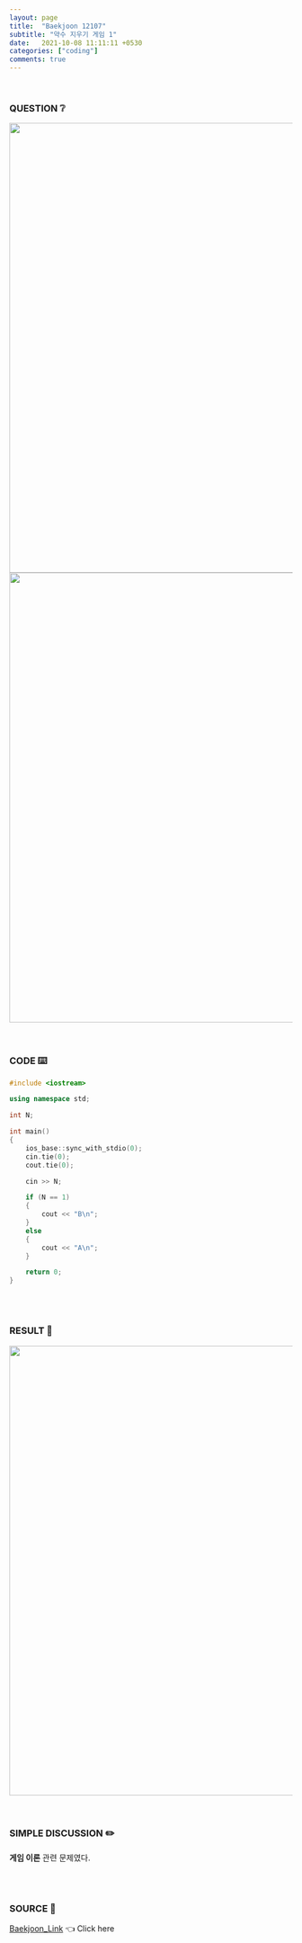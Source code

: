 ```yaml
---
layout: page
title:  "Baekjoon 12107"
subtitle: "약수 지우기 게임 1"
date:   2021-10-08 11:11:11 +0530
categories: ["coding"]
comments: true
---
```


<br>

### QUESTION ❔

<img src="{{ '/assets/baekjoon/12107.jpg' }}" style="width: 800px; height: auto; margin-left: auto; margin-right: auto; display: block;">
<img src="{{ '/assets/baekjoon/12107a.jpg' }}" style="width: 800px; height: auto; margin-left: auto; margin-right: auto; display: block;">  

<br>
<br>

### CODE ⌨️

```c++
#include <iostream>

using namespace std;

int N;

int main()
{
	ios_base::sync_with_stdio(0);
	cin.tie(0);
	cout.tie(0);

	cin >> N;

	if (N == 1)
	{
		cout << "B\n";
	}
	else
	{
		cout << "A\n";
	}

	return 0;
}
```  

<br>
<br>

### RESULT 💛

<img src="{{ '/assets/baekjoon/12107r.jpg' }}" style="width: 800px; height: auto; margin-left: auto; margin-right: auto; display: block;">  

<br>
<br>

### SIMPLE DISCUSSION ✏️

**게임 이론** 관련 문제였다.  

<br>
<br>

### SOURCE 💎

[Baekjoon_Link][link] 👈 Click here  

<br>

<script src="https://utteranc.es/client.js"
        repo="DCherish/DCherish.github.io"
        issue-term="pathname"
        theme="boxy-light"
        crossorigin="anonymous"
        async>
</script>

[link]: https://www.acmicpc.net/problem/12107